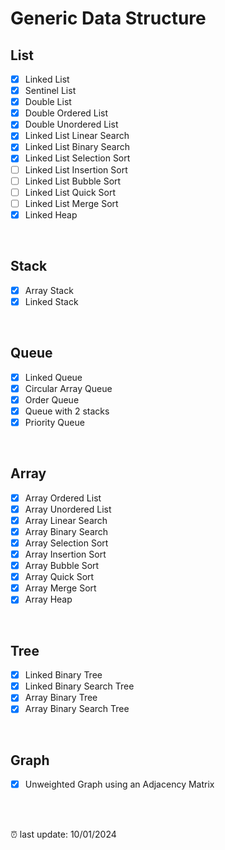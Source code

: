 # Generic Data Structure
## List
* [x] Linked List
* [x] Sentinel List
* [x] Double List
* [x] Double Ordered List
* [x] Double Unordered List
* [x] Linked List Linear Search
* [x] Linked List Binary Search
* [x] Linked List Selection Sort
* [ ] Linked List Insertion Sort
* [ ] Linked List Bubble Sort
* [ ] Linked List Quick Sort
* [ ] Linked List Merge Sort
* [x] Linked Heap
  
<br>

## Stack
* [x] Array Stack
* [x] Linked Stack

<br>

## Queue
* [x] Linked Queue
* [x] Circular Array Queue
* [x] Order Queue
* [x] Queue with 2 stacks
* [x] Priority Queue

<br>

## Array
* [x] Array Ordered List
* [x] Array Unordered List
* [x] Array Linear Search
* [x] Array Binary Search
* [x] Array Selection Sort
* [x] Array Insertion Sort
* [x] Array Bubble Sort
* [x] Array Quick Sort
* [x] Array Merge Sort
* [x] Array Heap

<br>

## Tree
* [x] Linked Binary Tree
* [x] Linked Binary Search Tree
* [x] Array Binary Tree
* [x] Array Binary Search Tree

<br>

## Graph
* [x] Unweighted Graph using an Adjacency Matrix

<br>
<br>

⏰ last update: 10/01/2024
